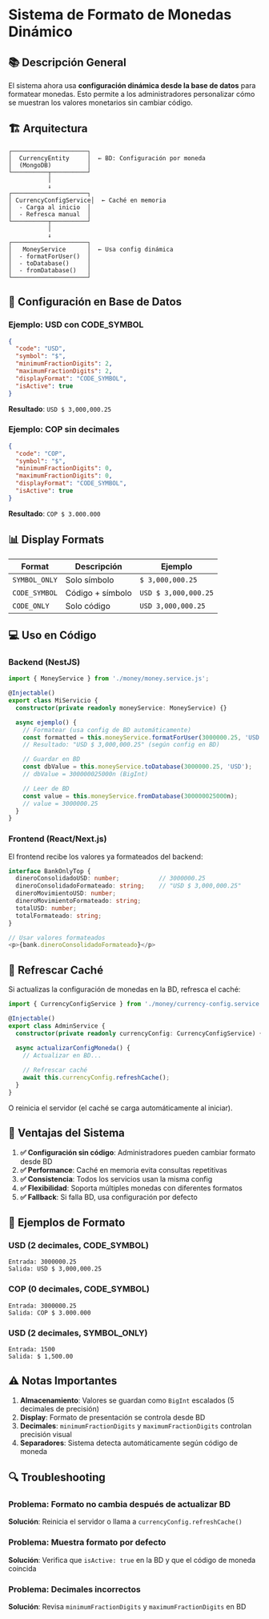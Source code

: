 # Sistema de Formato de Monedas Dinámico

## 📚 Descripción General

El sistema ahora usa **configuración dinámica desde la base de datos** para formatear monedas. Esto permite a los administradores personalizar cómo se muestran los valores monetarios sin cambiar código.

## 🏗️ Arquitectura

```
┌─────────────────────┐
│  CurrencyEntity     │  ← BD: Configuración por moneda
│  (MongoDB)          │
└──────────┬──────────┘
           │
           ↓
┌─────────────────────┐
│ CurrencyConfigService│  ← Caché en memoria
│  - Carga al inicio  │
│  - Refresca manual  │
└──────────┬──────────┘
           │
           ↓
┌─────────────────────┐
│   MoneyService      │  ← Usa config dinámica
│  - formatForUser()  │
│  - toDatabase()     │
│  - fromDatabase()   │
└─────────────────────┘
```

## 🔧 Configuración en Base de Datos

### Ejemplo: USD con CODE_SYMBOL
```json
{
  "code": "USD",
  "symbol": "$",
  "minimumFractionDigits": 2,
  "maximumFractionDigits": 2,
  "displayFormat": "CODE_SYMBOL",
  "isActive": true
}
```

**Resultado**: `USD $ 3,000,000.25`

### Ejemplo: COP sin decimales
```json
{
  "code": "COP",
  "symbol": "$",
  "minimumFractionDigits": 0,
  "maximumFractionDigits": 0,
  "displayFormat": "CODE_SYMBOL",
  "isActive": true
}
```

**Resultado**: `COP $ 3.000.000`

## 📊 Display Formats

| Format | Descripción | Ejemplo |
|--------|-------------|---------|
| `SYMBOL_ONLY` | Solo símbolo | `$ 3,000,000.25` |
| `CODE_SYMBOL` | Código + símbolo | `USD $ 3,000,000.25` |
| `CODE_ONLY` | Solo código | `USD 3,000,000.25` |

## 💻 Uso en Código

### Backend (NestJS)

```typescript
import { MoneyService } from './money/money.service.js';

@Injectable()
export class MiServicio {
  constructor(private readonly moneyService: MoneyService) {}

  async ejemplo() {
    // Formatear (usa config de BD automáticamente)
    const formatted = this.moneyService.formatForUser(3000000.25, 'USD');
    // Resultado: "USD $ 3,000,000.25" (según config en BD)

    // Guardar en BD
    const dbValue = this.moneyService.toDatabase(3000000.25, 'USD');
    // dbValue = 300000025000n (BigInt)

    // Leer de BD
    const value = this.moneyService.fromDatabase(300000025000n);
    // value = 3000000.25
  }
}
```

### Frontend (React/Next.js)

El frontend recibe los valores ya formateados del backend:

```typescript
interface BankOnlyTop {
  dineroConsolidadoUSD: number;           // 3000000.25
  dineroConsolidadoFormateado: string;    // "USD $ 3,000,000.25"
  dineroMovimientoUSD: number;
  dineroMovimientoFormateado: string;
  totalUSD: number;
  totalFormateado: string;
}

// Usar valores formateados
<p>{bank.dineroConsolidadoFormateado}</p>
```

## 🔄 Refrescar Caché

Si actualizas la configuración de monedas en la BD, refresca el caché:

```typescript
import { CurrencyConfigService } from './money/currency-config.service.js';

@Injectable()
export class AdminService {
  constructor(private readonly currencyConfig: CurrencyConfigService) {}

  async actualizarConfigMoneda() {
    // Actualizar en BD...
    
    // Refrescar caché
    await this.currencyConfig.refreshCache();
  }
}
```

O reinicia el servidor (el caché se carga automáticamente al iniciar).

## 🎯 Ventajas del Sistema

1. **✅ Configuración sin código**: Administradores pueden cambiar formato desde BD
2. **✅ Performance**: Caché en memoria evita consultas repetitivas
3. **✅ Consistencia**: Todos los servicios usan la misma config
4. **✅ Flexibilidad**: Soporta múltiples monedas con diferentes formatos
5. **✅ Fallback**: Si falla BD, usa configuración por defecto

## 📝 Ejemplos de Formato

### USD (2 decimales, CODE_SYMBOL)
```
Entrada: 3000000.25
Salida: USD $ 3,000,000.25
```

### COP (0 decimales, CODE_SYMBOL)
```
Entrada: 3000000.25
Salida: COP $ 3.000.000
```

### USD (2 decimales, SYMBOL_ONLY)
```
Entrada: 1500
Salida: $ 1,500.00
```

## ⚠️ Notas Importantes

1. **Almacenamiento**: Valores se guardan como `BigInt` escalados (5 decimales de precisión)
2. **Display**: Formato de presentación se controla desde BD
3. **Decimales**: `minimumFractionDigits` y `maximumFractionDigits` controlan precisión visual
4. **Separadores**: Sistema detecta automáticamente según código de moneda

## 🔍 Troubleshooting

### Problema: Formato no cambia después de actualizar BD
**Solución**: Reinicia el servidor o llama a `currencyConfig.refreshCache()`

### Problema: Muestra formato por defecto
**Solución**: Verifica que `isActive: true` en la BD y que el código de moneda coincida

### Problema: Decimales incorrectos
**Solución**: Revisa `minimumFractionDigits` y `maximumFractionDigits` en BD
